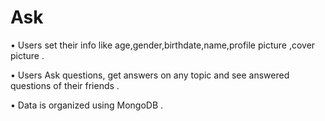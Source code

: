 # Ask
 
• Users set their info like age,gender,birthdate,name,profile picture ,cover picture .

• Users Ask questions, get answers on any topic and see answered questions of their friends .

• Data is organized using MongoDB .
